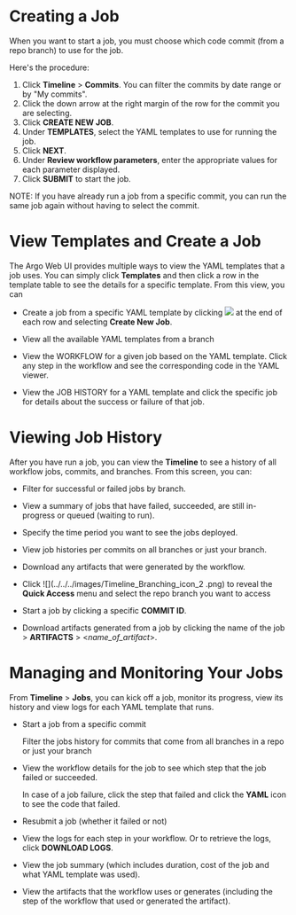 # Creating a Job

When you want to start a job, you must choose which code commit (from a repo branch) to use for the job. <!--If this is the first time you are creating a job for a specific commit, you must select the commit from the Argo Web UI.-->

Here's the procedure:

1.  Click **Timeline** > **Commits**.
    You can filter the commits by date range or by "My commits".
2.  Click the down arrow at the right margin of the row for the commit you are selecting.
3.  Click **CREATE NEW JOB**.
4.  Under **TEMPLATES**, select the YAML templates to use for running the job.
5.  Click **NEXT**.
6.  Under **Review workflow parameters**, enter the appropriate values for each parameter displayed.
7.  Click **SUBMIT** to start the job.

NOTE: If you have already run a job from a specific commit, you can run the same job again without having to select the commit.

# View Templates and Create a Job

The Argo Web UI provides multiple ways to view the YAML templates that a job uses. You can simply click **Templates** and then click a row in the template table to see the details for a specific template. From this view, you can

*   Create a job from a specific YAML template by clicking ![](./../images/3_vertical_dots_25x26_GREEN.png) at the end of each row and selecting **Create New Job**.
*   View all the available YAML templates from a branch

*   View the WORKFLOW for a given job based on the YAML template. Click any step in the workflow and see the corresponding code in the YAML viewer.

*   View the JOB HISTORY for a YAML template and click the specific job for details about the success or failure of that job.

# <a name="Viewing"></a>Viewing Job History

After you have run a job, you can view the **Timeline** to see a history of all workflow jobs, commits, and branches. From this screen, you can:

*   Filter for successful or failed jobs by branch.
*   View a summary of jobs that have failed, succeeded, are still in-progress or queued (waiting to run).
*   Specify the time period you want to see the jobs deployed.
*   View job histories per commits on all branches or just your branch.
*   Download any artifacts that were generated by the workflow.
*   Click ![](../../../images/Timeline_Branching_icon_2
  .png) to reveal the **Quick Access** menu and select the repo branch you want to access

*   Start a job by clicking a specific **COMMIT ID**.

*   Download artifacts generated from a job by clicking the name of the job > **ARTIFACTS** > <*name_of_artifact*>.

# Managing and Monitoring Your Jobs

From **Timeline** > **Jobs**, you can kick off a job, monitor its progress, view its history and view logs for each YAML template that runs.

*   Start a job from a specific commit

    Filter the jobs history for commits that come from all branches in a repo or just your branch

*   View the workflow details for the job to see which step that the job failed or succeeded.

    In case of a job failure, click the step that failed and click the **YAML** icon to see the code that failed.

*   Resubmit a job (whether it failed or not)

*   View the logs for each step in your workflow. Or to retrieve the logs, click **DOWNLOAD LOGS**.

*   View the job summary (which includes duration, cost of the job and what YAML template was used).

*   View the artifacts that the workflow uses or generates (including the step of the workflow that used or generated the artifact).
